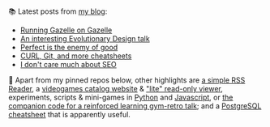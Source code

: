 
📚 Latest posts from <a href="https://blog.kartones.net/">my blog</a>:

<!--START_SECTION:blogposts-->
* [Running Gazelle on Gazelle](https:&#x2F;&#x2F;blog.kartones.net&#x2F;post&#x2F;running-bazel-gazelle-on-gazelle&#x2F;)
* [An interesting Evolutionary Design talk](https:&#x2F;&#x2F;blog.kartones.net&#x2F;post&#x2F;an-interesting-evolutionary-design-talk&#x2F;)
* [Perfect is the enemy of good](https:&#x2F;&#x2F;blog.kartones.net&#x2F;post&#x2F;perfect-is-the-enemy-of-good&#x2F;)
* [CURL, Git, and more cheatsheets](https:&#x2F;&#x2F;blog.kartones.net&#x2F;post&#x2F;curl-git-and-more-cheatsheets&#x2F;)
* [I don&#39;t care much about SEO](https:&#x2F;&#x2F;blog.kartones.net&#x2F;post&#x2F;i-dont-care-much-about-seo&#x2F;)
<!--END_SECTION:blogposts-->


📌 Apart from my pinned repos below, other highlights are [a simple RSS Reader](https://github.com/Kartones/pbrr#pbrr---pretty-basic-rss-reader), a [videogames catalog website](https://github.com/Kartones/finished-games#finished-games) & ["lite" read-only viewer](https://github.com/Kartones/fg-viewer#finished-games-viewer), experiments, scripts & mini-games in [Python](https://github.com/Kartones/python#python-assorted-code) and [Javascript](https://github.com/Kartones/JSAssorted#javascript-assorted-code), or [the companion code for a reinforced learning gym-retro talk](https://github.com/Kartones/mindcamp-x-gym-retro#mindcamp-x-gym-retro-talk-companion-code-and-images); and a [PostgreSQL cheatsheet](https://gist.github.com/Kartones/dd3ff5ec5ea238d4c546) that is apparently useful.

